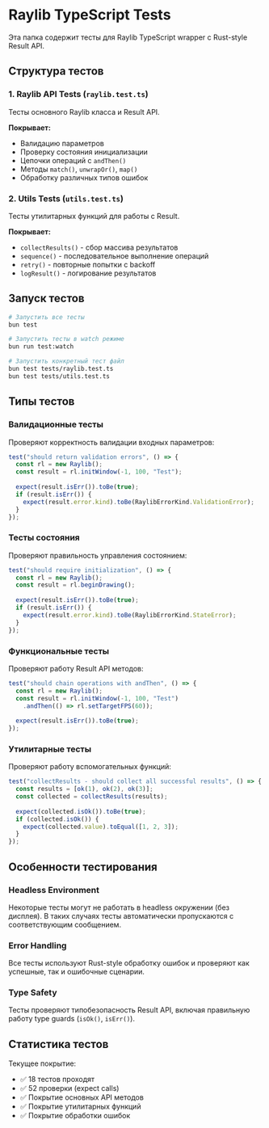 # Raylib TypeScript Tests

Эта папка содержит тесты для Raylib TypeScript wrapper с Rust-style Result API.

## Структура тестов

### 1. Raylib API Tests (`raylib.test.ts`)
Тесты основного Raylib класса и Result API.

**Покрывает:**
- Валидацию параметров
- Проверку состояния инициализации
- Цепочки операций с `andThen()`
- Методы `match()`, `unwrapOr()`, `map()`
- Обработку различных типов ошибок

### 2. Utils Tests (`utils.test.ts`)
Тесты утилитарных функций для работы с Result.

**Покрывает:**
- `collectResults()` - сбор массива результатов
- `sequence()` - последовательное выполнение операций
- `retry()` - повторные попытки с backoff
- `logResult()` - логирование результатов

## Запуск тестов

```bash
# Запустить все тесты
bun test

# Запустить тесты в watch режиме
bun run test:watch

# Запустить конкретный тест файл
bun test tests/raylib.test.ts
bun test tests/utils.test.ts
```

## Типы тестов

### Валидационные тесты
Проверяют корректность валидации входных параметров:

```typescript
test("should return validation errors", () => {
  const rl = new Raylib();
  const result = rl.initWindow(-1, 100, "Test");
  
  expect(result.isErr()).toBe(true);
  if (result.isErr()) {
    expect(result.error.kind).toBe(RaylibErrorKind.ValidationError);
  }
});
```

### Тесты состояния
Проверяют правильность управления состоянием:

```typescript
test("should require initialization", () => {
  const rl = new Raylib();
  const result = rl.beginDrawing();
  
  expect(result.isErr()).toBe(true);
  if (result.isErr()) {
    expect(result.error.kind).toBe(RaylibErrorKind.StateError);
  }
});
```

### Функциональные тесты
Проверяют работу Result API методов:

```typescript
test("should chain operations with andThen", () => {
  const rl = new Raylib();
  const result = rl.initWindow(-1, 100, "Test")
    .andThen(() => rl.setTargetFPS(60));
  
  expect(result.isErr()).toBe(true);
});
```

### Утилитарные тесты
Проверяют работу вспомогательных функций:

```typescript
test("collectResults - should collect all successful results", () => {
  const results = [ok(1), ok(2), ok(3)];
  const collected = collectResults(results);
  
  expect(collected.isOk()).toBe(true);
  if (collected.isOk()) {
    expect(collected.value).toEqual([1, 2, 3]);
  }
});
```

## Особенности тестирования

### Headless Environment
Некоторые тесты могут не работать в headless окружении (без дисплея). В таких случаях тесты автоматически пропускаются с соответствующим сообщением.

### Error Handling
Все тесты используют Rust-style обработку ошибок и проверяют как успешные, так и ошибочные сценарии.

### Type Safety
Тесты проверяют типобезопасность Result API, включая правильную работу type guards (`isOk()`, `isErr()`).

## Статистика тестов

Текущее покрытие:
- ✅ 18 тестов проходят
- ✅ 52 проверки (expect calls)
- ✅ Покрытие основных API методов
- ✅ Покрытие утилитарных функций
- ✅ Покрытие обработки ошибок